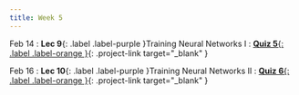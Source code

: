 ```yaml
---
title: Week 5
---
```


Feb 14
: **Lec 9**{: .label .label-purple }Training Neural Networks I
: [**Quiz 5**{: .label .label-orange }](https://www.gradescope.com/courses/481744){: .project-link target="_blank" }

  <!-- : [Solution](#) -->

Feb 16
: **Lec 10**{: .label .label-purple }Training Neural Networks II
: [**Quiz 6**{: .label .label-orange }](https://www.gradescope.com/courses/481744){: .project-link target="_blank" }

<!-- Feb 3
: **Dis 5**{: .label .label-blue }[Training CNNs in PyTorch](#)
 -->
